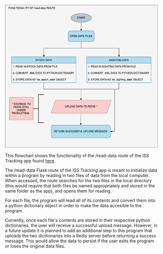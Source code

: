 ![This flowchart shows the functionality of the /read-data route of the ISS Tracking app found in my ISS Tracking App repo. Description of flowchart written in the README.](https://github.com/ann-rod/coe332-homework/blob/main/homework07/read-data-flowchart.png)

This flowchart shows the functionality of the /read-data route of the ISS Tracking app found [here](https://github.com/ann-rod/ISS-Tracker-app).

The /read-data Flask route of the ISS Tracking app is meant to initialize data within a program by reading in two files of data from the local computer. When accessed, the route searches for the two files in the local directory (this would require that both files be named appropriately and stored in the same folder as the app), and opens them for reading. 

For each file, the program will read all of its contents and convert them into a python dictionary object in order to make the data accesible to the program. 

Currently, once each file's contents are stored in their respective python dictionaries, the user will receive a successful upload message. However, in a future update it is planned to add an additional step to this program that uploads the two dicitionaries into a Redis server before returning a success message. This would allow the data to persist if the user exits the program or loses the original data files.
